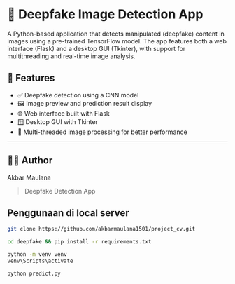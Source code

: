 # 🧠 Deepfake Image Detection App

A Python-based application that detects manipulated (deepfake) content in images using a pre-trained TensorFlow model. The app features both a web interface (Flask) and a desktop GUI (Tkinter), with support for multithreading and real-time image analysis.

## 🚀 Features

- ✅ Deepfake detection using a CNN model
- 🖼️ Image preview and prediction result display
- 🌐 Web interface built with Flask
- 🪟 Desktop GUI with Tkinter
- 🔄 Multi-threaded image processing for better performance

---

## 👨‍💻 Author
Akbar Maulana

> Deepfake Detection App

## Penggunaan di local server

```bash
git clone https://github.com/akbarmaulana1501/project_cv.git
```

```bash
cd deepfake && pip install -r requirements.txt
```

```bash
python -m venv venv
venv\Scripts\activate
```
```bash
python predict.py
```
